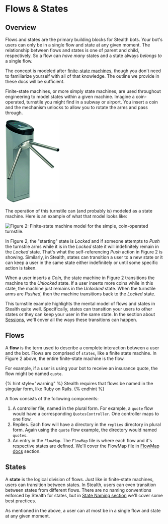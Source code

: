 # Flows & States

## Overview

Flows and states are the primary building blocks for Stealth bots. Your bot's users can only be in a single flow and state at any given moment. The relationship between flows and states is one of parent and child, respectively. So a flow can _have many_ states and a state always _belongs to_ a single flow.

The concept is modeled after [finite-state machines](https://en.m.wikipedia.org/wiki/Finite-state\_machine), though you don't need to familiarize yourself with all of that knowledge. The outline we provide in these docs will be sufficient.

Finite-state machines, or more simply state machines, are used throughout engineering to model states within a given machine. Imagine a coin-operated, turnstile you might find in a subway or airport. You insert a coin and the mechanism unlocks to allow you to rotate the arms and pass through.

![Figure 1: A simple, coin-operated turnstile](../../.gitbook/assets/torniqueterevolution.jpg)

The operation of this turnstile can (and probably is) modeled as a state machine. Here is an example of what that model looks like:

![Figure 2: Finite-state machine model for the simple, coin-operated turnstile.](../../.gitbook/assets/2880px-turnstile\_state\_machine\_colored.svg.png)

In Figure 2, the "starting" state is _Locked_ and if someone attempts to _Push_ the turnstile arms while it is in the _Locked_ state it will indefinitely remain in the _Locked_ state. That's what the self-referencing _Push_ action in Figure 2 is showing. Similarly, in Stealth, states can transition a user to a new state or it can keep a user in the same state either indefinitely or until some specific action is taken.

When a user inserts a _Coin_, the state machine in Figure 2 transitions the machine to the _Unlocked_ state. If a user inserts more coins while in this state, the machine just remains in the _Unlocked_ state. When the turnstile arms are _Pushed_, then the machine transitions back to the _Locked_ state.

This turnstile example highlights the mental model of flows and states in Stealth quite well. Specifically, states can transition your users to other states or they can keep your user in the same state. In the section about [Sessions](../controllers/sessions/), we'll cover all the ways these transitions can happen.

## Flows

A **flow** is the term used to describe a complete interaction between a user and the bot. Flows are comprised of `states`, like a finite state machine. In Figure 2 above, the entire finite-state machine is the flow.

For example, if a user is using your bot to receive an insurance quote, the flow might be named `quote`.&#x20;

{% hint style="warning" %}
Stealth requires that flows be named in the singular form, like Ruby on Rails.
{% endhint %}

A flow consists of the following components:

1. A controller file, named in the plural form. For example, a `quote` flow would have a corresponding `QuotesController`. One controller maps to one flow.
2. Replies. Each flow will have a directory in the `replies` directory in plural form. Again using the `quote` flow example, the directory would named `quotes`.
3. An entry in the `FlowMap`. The `FlowMap` file is where each flow and it's respective states are defined. We'll cover the FlowMap file in [FlowMap docs](flowmap.md) section.

## States

A **state** is the logical division of flows. Just like in finite-state machines, users can transition between states. In Stealth, users can even transition between states from different flows. There are no naming conventions enforced by Stealth for states, but in [State Naming section](state-naming.md) we'll cover some best practices.

As mentioned in the above, a user can at most be in a single flow and state at any given moment.

